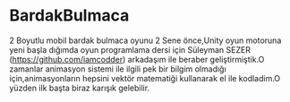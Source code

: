 # BardakBulmaca
2 Boyutlu mobil bardak bulmaca oyunu
2 Sene önce,Unity oyun motoruna yeni başla dığımda oyun programlama dersi için Süleyman SEZER (https://github.com/iamcodder) arkadaşım ile beraber geliştirmiştik.O zamanlar animasyon sistemi ile ilgili pek bir bilgim olmadığı için,animasyonların hepsini vektör matematiği kullanarak el ile kodladim.O yüzden ilk başta biraz karışık gelebilir.
